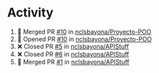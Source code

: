 # Activity
<!--START_SECTION:activity-->
1. 🎉 Merged PR [#10](https://github.com/nclsbayona/Proyecto-POO/pull/10) in [nclsbayona/Proyecto-POO](https://github.com/nclsbayona/Proyecto-POO)
2. 💪 Opened PR [#10](https://github.com/nclsbayona/Proyecto-POO/pull/10) in [nclsbayona/Proyecto-POO](https://github.com/nclsbayona/Proyecto-POO)
3. ❌ Closed PR [#5](https://github.com/nclsbayona/APIStuff/pull/5) in [nclsbayona/APIStuff](https://github.com/nclsbayona/APIStuff)
4. ❌ Closed PR [#6](https://github.com/nclsbayona/APIStuff/pull/6) in [nclsbayona/APIStuff](https://github.com/nclsbayona/APIStuff)
5. 🎉 Merged PR [#1](https://github.com/nclsbayona/APIStuff/pull/1) in [nclsbayona/APIStuff](https://github.com/nclsbayona/APIStuff)
<!--END_SECTION:activity-->
